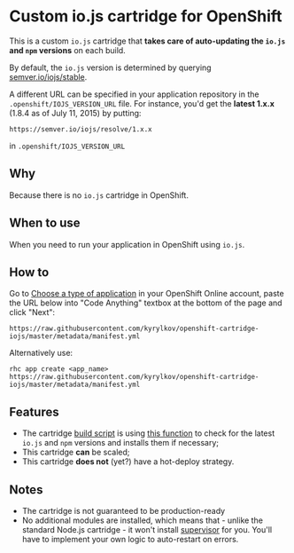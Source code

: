 # Custom io.js cartridge for OpenShift

This is a custom `io.js` cartridge that **takes care of auto-updating the `io.js` and `npm` versions** on each build.

By default, the `io.js` version is determined by querying [semver.io/iojs/stable](https://semver.io/iojs/stable).

A different URL can be specified in your application repository in the `.openshift/IOJS_VERSION_URL` file. For instance, you'd get the **latest 1.x.x** (1.8.4 as of July 11, 2015) by putting:

    https://semver.io/iojs/resolve/1.x.x
    
 in `.openshift/IOJS_VERSION_URL`

## Why

Because there is no `io.js` cartridge in OpenShift.

## When to use

When you need to run your application in OpenShift using `io.js`.

## How to

Go to [Choose a type of application](https://openshift.redhat.com/app/console/application_types) in your OpenShift Online account, paste the URL below into "Code Anything" textbox at the bottom of the page and click "Next":

    https://raw.githubusercontent.com/kyrylkov/openshift-cartridge-iojs/master/metadata/manifest.yml
    
Alternatively use:

    rhc app create <app_name> https://raw.githubusercontent.com/kyrylkov/openshift-cartridge-iojs/master/metadata/manifest.yml

## Features

- The cartridge [build script](https://github.com/kyrylkov/openshift-cartridge-iojs/blob/master/bin/control#L11) is using [this function](https://github.com/kyrylkov/openshift-cartridge-iojs/blob/master/lib/util#L3) to check for the latest `io.js` and `npm` versions and installs them if necessary;
- This cartridge **can** be scaled;
- This cartridge **does not** (yet?) have a hot-deploy strategy.

## Notes

- The cartridge is not guaranteed to be production-ready
- No additional modules are installed, which means that - unlike the standard Node.js cartridge - it won't install [supervisor](https://github.com/isaacs/node-supervisor) for you. You'll have to implement your own logic to auto-restart on errors.
